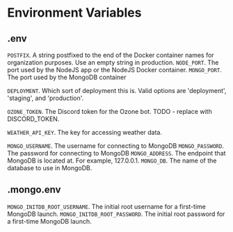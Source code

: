 # Environment Variables
## .env
`POSTFIX`. A string postfixed to the end of the Docker container names for organization purposes. Use an empty string in production. 
`NODE_PORT`. The port used by the NodeJS app or the NodeJS Docker container. 
`MONGO_PORT`. The port used by the MongoDB container

`DEPLOYMENT`. Which sort of deployment this is. Valid options are 'deployment', 'staging', and 'production'.

`OZONE_TOKEN`. The Discord token for the Ozone bot. TODO - replace with DISCORD_TOKEN. 

`WEATHER_API_KEY`. The key for accessing weather data.

`MONGO_USERNAME`. The username for connecting to MongoDB
`MONGO_PASSWORD`. The password for connecting to MongoDB
`MONGO_ADDRESS`. The endpoint that MongoDB is located at. For example, 127.0.0.1. 
`MONGO_DB`. The name of the database to use in MongoDB.

## .mongo.env
`MONGO_INITDB_ROOT_USERNAME`. The initial root username for a first-time MongoDB launch. 
`MONGO_INITDB_ROOT_PASSWORD`. The initial root password for a first-time MongoDB launch. 